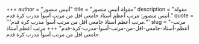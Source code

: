 +++
author = "أنيس منصور"
title = "مقولة أنيس منصور"
description = "مقولة أنيس منصور: مرتب أعظم أستاذ جامعي اقل من مرتب أسوأ مدرب كرة قدم."
quote = '''مرتب أعظم أستاذ جامعي اقل من مرتب أسوأ مدرب كرة قدم.''' 
slug = "مرتب-أعظم-أستاذ-جامعي-اقل-من-مرتب-أسوأ-مدرب-كرة-قدم"
+++
مرتب أعظم أستاذ جامعي اقل من مرتب أسوأ مدرب كرة قدم.
